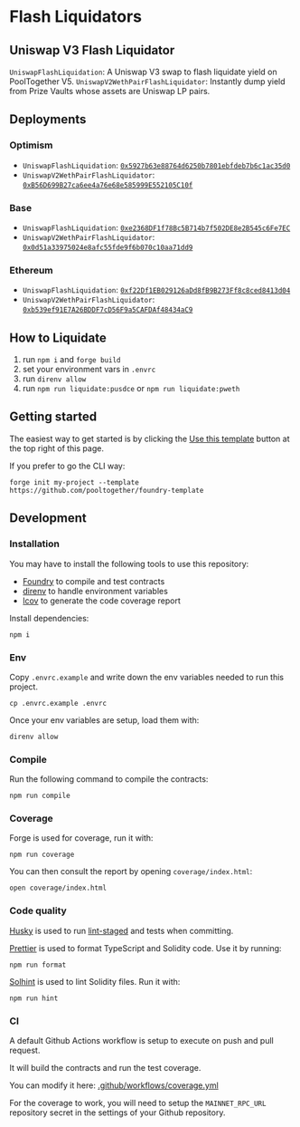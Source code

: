 # Flash Liquidators

## Uniswap V3 Flash Liquidator

`UniswapFlashLiquidation`: A Uniswap V3 swap to flash liquidate yield on PoolTogether V5.
`UniswapV2WethPairFlashLiquidator`: Instantly dump yield from Prize Vaults whose assets are Uniswap LP pairs.

## Deployments

### Optimism

- `UniswapFlashLiquidation`: [`0x5927b63e88764d6250b7801ebfdeb7b6c1ac35d0`](https://optimistic.etherscan.io/address/0x5927b63e88764d6250b7801ebfdeb7b6c1ac35d0)
- `UniswapV2WethPairFlashLiquidator`: [`0xB56D699B27ca6ee4a76e68e585999E552105C10f`](https://optimistic.etherscan.io/address/0xB56D699B27ca6ee4a76e68e585999E552105C10f)

### Base

- `UniswapFlashLiquidation`: [`0xe2368DF1f78Bc5B714b7f502DE8e2B545c6Fe7EC`](https://basescan.org/address/0xe2368df1f78bc5b714b7f502de8e2b545c6fe7ec)
- `UniswapV2WethPairFlashLiquidator`: [`0x0d51a33975024e8afc55fde9f6b070c10aa71dd9`](https://basescan.org/address/0x0d51a33975024e8afc55fde9f6b070c10aa71dd9)

### Ethereum

- `UniswapFlashLiquidation`: [`0xf22Df1EB029126aDd8fB9B273Ff8c8ced8413d04`](https://etherscan.io/address/0xf22Df1EB029126aDd8fB9B273Ff8c8ced8413d04)
- `UniswapV2WethPairFlashLiquidator`: [`0xb539ef91E7A26BDDF7cD56F9a5CAFDAf48434aC9`](https://etherscan.io/address/0xb539ef91E7A26BDDF7cD56F9a5CAFDAf48434aC9)

## How to Liquidate

1. run `npm i` and `forge build`
2. set your environment vars in `.envrc`
3. run `direnv allow`
4. run `npm run liquidate:pusdce` or `npm run liquidate:pweth`

## Getting started

The easiest way to get started is by clicking the [Use this template](https://github.com/pooltogether/foundry-template/generate) button at the top right of this page.

If you prefer to go the CLI way:

```
forge init my-project --template https://github.com/pooltogether/foundry-template
```

## Development

### Installation

You may have to install the following tools to use this repository:

- [Foundry](https://github.com/foundry-rs/foundry) to compile and test contracts
- [direnv](https://direnv.net/) to handle environment variables
- [lcov](https://github.com/linux-test-project/lcov) to generate the code coverage report

Install dependencies:

```
npm i
```

### Env

Copy `.envrc.example` and write down the env variables needed to run this project.

```
cp .envrc.example .envrc
```

Once your env variables are setup, load them with:

```
direnv allow
```

### Compile

Run the following command to compile the contracts:

```
npm run compile
```

### Coverage

Forge is used for coverage, run it with:

```
npm run coverage
```

You can then consult the report by opening `coverage/index.html`:

```
open coverage/index.html
```

### Code quality

[Husky](https://typicode.github.io/husky/#/) is used to run [lint-staged](https://github.com/okonet/lint-staged) and tests when committing.

[Prettier](https://prettier.io) is used to format TypeScript and Solidity code. Use it by running:

```
npm run format
```

[Solhint](https://protofire.github.io/solhint/) is used to lint Solidity files. Run it with:

```
npm run hint
```

### CI

A default Github Actions workflow is setup to execute on push and pull request.

It will build the contracts and run the test coverage.

You can modify it here: [.github/workflows/coverage.yml](.github/workflows/coverage.yml)

For the coverage to work, you will need to setup the `MAINNET_RPC_URL` repository secret in the settings of your Github repository.
